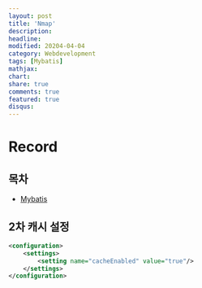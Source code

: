 ```yaml
---
layout: post
title: 'Nmap'
description:
headline:
modified: 20204-04-04
category: Webdevelopment
tags: [Mybatis]
mathjax:
chart:
share: true
comments: true
featured: true
disqus:
---
```


# Record


## 목차

-   [Mybatis](#Mybatis)






## 2차 캐시 설정
```xml
<configuration>
    <settings>
        <setting name="cacheEnabled" value="true"/>
    </settings>
</configuration>
```